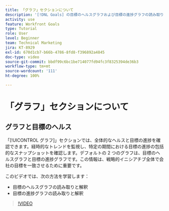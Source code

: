 ```yaml
---
title: 「グラフ」セクションについて
description: '[!DNL Goals] の目標のヘルスグラフおよび目標の進捗グラフの読み取りと解釈方法について説明します。'
activity: use
feature: Workfront Goals
type: Tutorial
role: User
level: Beginner
team: Technical Marketing
jira: KT-8929
exl-id: 670d1cb7-b66b-4786-8fd8-f396892a4845
doc-type: video
source-git-commit: bbdf99c6bc1be714077fd94fc3f8325394de36b3
workflow-type: tm+mt
source-wordcount: '111'
ht-degree: 100%

---
```


# 「グラフ」セクションについて

## グラフと目標のヘルス

「[!UICONTROL グラフ]」セクションでは、全体的なヘルスと目標の進捗を確認できます。経時的なトレンドを監視し、特定の期間における目標の進捗の包括的なスナップショットを確認します。デフォルトの 2 つのグラフは、目標のヘルスグラフと目標の進捗グラフです。この情報は、戦略的イニシアチブ全体で会社の目標を一致させるために重要です。

このビデオでは、次の方法を学習します：

* 目標のヘルスグラフの読み取りと解釈
* 目標の進捗グラフの読み取りと解釈

>[!VIDEO](https://video.tv.adobe.com/v/3415922/?quality=12&learn=on&enablevpops=1&captions=jpn)
